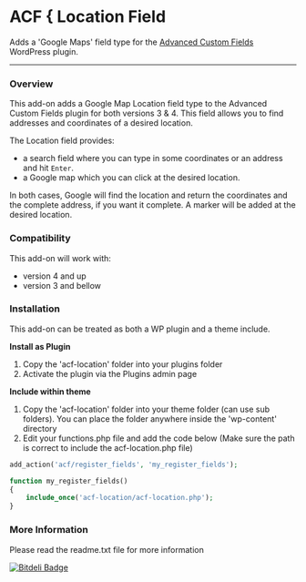 # ACF { Location Field

Adds a 'Google Maps' field type for the [Advanced Custom Fields](http://wordpress.org/extend/plugins/advanced-custom-fields/) WordPress plugin.

-----------------------

### Overview

This add-on adds a Google Map Location field type to the Advanced Custom Fields plugin for both versions 3 & 4. This field allows you to find addresses and coordinates of a desired location.

The Location field provides:

* a search field where you can type in some coordinates or an address and hit `Enter`. 
* a Google map which you can click at the desired location.

In both cases, Google will find the location and return the coordinates and the complete address, if you want it complete. A marker will be added at the desired location.


### Compatibility

This add-on will work with:

* version 4 and up
* version 3 and bellow


### Installation

This add-on can be treated as both a WP plugin and a theme include.

**Install as Plugin**

1. Copy the 'acf-location' folder into your plugins folder
2. Activate the plugin via the Plugins admin page

**Include within theme**

1.	Copy the 'acf-location' folder into your theme folder (can use sub folders). You can place the folder anywhere inside the 'wp-content' directory
2.	Edit your functions.php file and add the code below (Make sure the path is correct to include the acf-location.php file)

```php
add_action('acf/register_fields', 'my_register_fields');

function my_register_fields()
{
	include_once('acf-location/acf-location.php');
}
```

### More Information

Please read the readme.txt file for more information

[![Bitdeli Badge](https://d2weczhvl823v0.cloudfront.net/netconstructor/acf-location-field/trend.png)](https://bitdeli.com/free "Bitdeli Badge")


